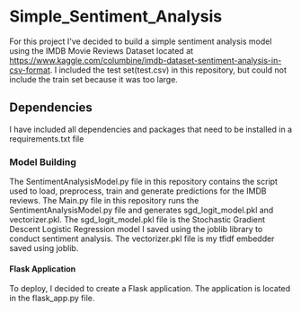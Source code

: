 # Simple_Sentiment_Analysis
For this project I've decided to build a simple sentiment analysis model using the IMDB Movie Reviews Dataset located at https://www.kaggle.com/columbine/imdb-dataset-sentiment-analysis-in-csv-format. I included the test set(test.csv) in this repository, but could not include the train set because it was too large. 

## Dependencies
I have included all dependencies and packages that need to be installed in a requirements.txt file 

### Model Building 
The SentimentAnalysisModel.py file in this repository contains the script used to load, preprocess, train and generate predictions for the IMDB reviews. The Main.py file in this repository runs the SentimentAnalysisModel.py file and generates sgd_logit_model.pkl and vectorizer.pkl. The sgd_logit_model.pkl file is the Stochastic Gradient Descent Logistic Regression model I saved using the joblib library to conduct sentiment analysis. The vectorizer.pkl file is my tfidf embedder saved using joblib.

#### Flask Application
To deploy, I decided to create a Flask application. The application is located in the flask_app.py file.
